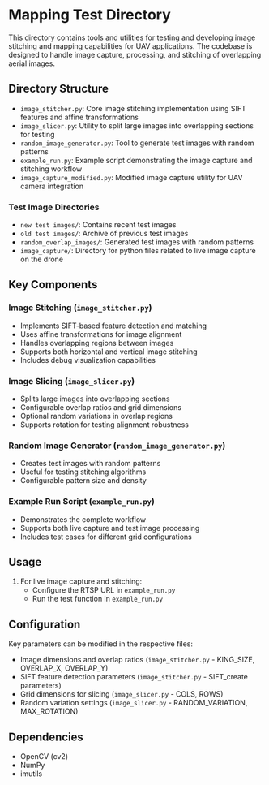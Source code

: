 # Mapping Test Directory

This directory contains tools and utilities for testing and developing image stitching and mapping capabilities for UAV applications. 
The codebase is designed to handle image capture, processing, and stitching of overlapping aerial images.

## Directory Structure

- `image_stitcher.py`: Core image stitching implementation using SIFT features and affine transformations
- `image_slicer.py`: Utility to split large images into overlapping sections for testing
- `random_image_generator.py`: Tool to generate test images with random patterns
- `example_run.py`: Example script demonstrating the image capture and stitching workflow
- `image_capture_modified.py`: Modified image capture utility for UAV camera integration

### Test Image Directories
- `new test images/`: Contains recent test images
- `old test images/`: Archive of previous test images
- `random_overlap_images/`: Generated test images with random patterns
- `image_capture/`: Directory for python files related to live image capture on the drone

## Key Components

### Image Stitching (`image_stitcher.py`)
- Implements SIFT-based feature detection and matching
- Uses affine transformations for image alignment
- Handles overlapping regions between images
- Supports both horizontal and vertical image stitching
- Includes debug visualization capabilities

### Image Slicing (`image_slicer.py`)
- Splits large images into overlapping sections
- Configurable overlap ratios and grid dimensions
- Optional random variations in overlap regions
- Supports rotation for testing alignment robustness

### Random Image Generator (`random_image_generator.py`)
- Creates test images with random patterns
- Useful for testing stitching algorithms
- Configurable pattern size and density

### Example Run Script (`example_run.py`)
- Demonstrates the complete workflow
- Supports both live capture and test image processing
- Includes test cases for different grid configurations

## Usage

1. For live image capture and stitching:
   - Configure the RTSP URL in `example_run.py`
   - Run the test function in `example_run.py`

## Configuration

Key parameters can be modified in the respective files:
- Image dimensions and overlap ratios (`image_stitcher.py` - KING_SIZE, OVERLAP_X, OVERLAP_Y)
- SIFT feature detection parameters (`image_stitcher.py` - SIFT_create parameters)
- Grid dimensions for slicing (`image_slicer.py` - COLS, ROWS)
- Random variation settings (`image_slicer.py` - RANDOM_VARIATION, MAX_ROTATION)

## Dependencies
- OpenCV (cv2)
- NumPy
- imutils 
